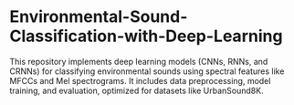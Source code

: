 # Environmental-Sound-Classification-with-Deep-Learning
This repository implements deep learning models (CNNs, RNNs, and CRNNs) for classifying environmental sounds using spectral features like MFCCs and Mel spectrograms. It includes data preprocessing, model training, and evaluation, optimized for datasets like UrbanSound8K.
